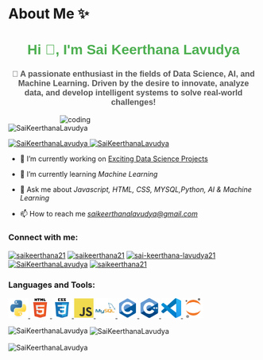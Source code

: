 # About Me ✨

<h1 align="center" style="font-family: 'Arial', sans-serif; color: #4CAF50;">Hi 👋, I'm Sai Keerthana Lavudya</h1>
<h3 align="center" style="font-family: 'Arial', sans-serif; color: #555555;">🚀 A passionate enthusiast in the fields of <strong>Data Science</strong>, <strong>AI</strong>, and <strong>Machine Learning</strong>. Driven by the desire to innovate, analyze data, and develop intelligent systems to solve real-world challenges!</h3>

<img align="right" alt="coding" width="400" src="https://user-images.githubusercontent.com/59734313/157189039-c09b3e38-9f42-42c0-ab54-14f1574190a7.gif" />

<p align="left">
  <img src="https://komarev.com/ghpvc/?username=SaiKeerthanaLavudya&label=Profile%20views&color=0e75b6&style=flat" alt="SaiKeerthanaLavudya" />
</p>

<p align="left"> 
  <a href="https://www.instagram.com/SaiKeerthanaLavudya" target="blank">
    <img src="https://img.shields.io/badge/follow-%23E4405F.svg?style=for-the-badge&logo=Instagram&logoColor=white" alt="SaiKeerthanaLavudya" />
  </a> 
  <a href="https://www.linkedin.com/in/sai-keerthana-lavudya21/" target="blank">
    <img src="https://img.shields.io/badge/Connect-%230077B5.svg?style=for-the-badge&logo=linkedin&logoColor=white" alt="SaiKeerthanaLavudya" />
  </a> 
</p>



- 🔭 I’m currently working on [Exciting Data Science Projects](#)

- 🌱 I’m currently learning *Machine Learning*

- 💬 Ask me about *Javascript, HTML, CSS, MYSQL,Python, AI & Machine Learning*

- 📫 How to reach me *saikeerthanalavudya@gmail.com*

<h3 align="left">Connect with me:</h3>
<p align="left">
  <a href="https://leetcode.com/u/saikeerthana21/" target="blank"><img align="center" src="https://raw.githubusercontent.com/rahuldkjain/github-profile-readme-generator/master/src/images/icons/Social/leet-code.svg" alt="saikeerthana21" height="30" width="40" /></a>
  <a href="https://www.instagram.com/saikeerthana21/" target="blank"><img align="center" src="https://raw.githubusercontent.com/rahuldkjain/github-profile-readme-generator/master/src/images/icons/Social/instagram.svg" alt="saikeerthana21" height="30" width="40" /></a>
  <a href="https://www.linkedin.com/in/sai-keerthana-lavudya21/" target="blank"><img align="center" src="https://raw.githubusercontent.com/rahuldkjain/github-profile-readme-generator/master/src/images/icons/Social/linked-in-alt.svg" alt="sai-keerthana-lavudya21" height="30" width="40" /></a>
  <a href="https://github.com/SaiKeerthanaLavudya" target="blank"><img align="center" src="https://raw.githubusercontent.com/rahuldkjain/github-profile-readme-generator/master/src/images/icons/Social/github.svg" alt="SaiKeerthanaLavudya" height="30" width="40" /></a>
  <a href="https://twitter.com/saikeerthana21" target="blank"><img align="center" src="https://raw.githubusercontent.com/rahuldkjain/github-profile-readme-generator/master/src/images/icons/Social/twitter.svg" alt="saikeerthana21" height="30" width="40" /></a>
</p>

<h3 align="left">Languages and Tools:</h3>
<p align="left">
  <a href="https://www.python.org" target="_blank" rel="noreferrer"> <img src="https://raw.githubusercontent.com/devicons/devicon/master/icons/python/python-original.svg" alt="python" width="40" height="40"/> </a>
  <a href="https://www.w3.org/html/" target="_blank" rel="noreferrer"> <img src="https://raw.githubusercontent.com/devicons/devicon/master/icons/html5/html5-original-wordmark.svg" alt="html5" width="40" height="40"/> </a>
  <a href="https://www.w3schools.com/css/" target="_blank" rel="noreferrer"> <img src="https://raw.githubusercontent.com/devicons/devicon/master/icons/css3/css3-original-wordmark.svg" alt="css3" width="40" height="40"/> </a>
  <a href="https://developer.mozilla.org/en-US/docs/Web/JavaScript" target="_blank" rel="noreferrer"> <img src="https://raw.githubusercontent.com/devicons/devicon/master/icons/javascript/javascript-original.svg" alt="javascript" width="40" height="40"/> </a>
  <a href="https://www.mysql.com/" target="_blank" rel="noreferrer"> <img src="https://raw.githubusercontent.com/devicons/devicon/master/icons/mysql/mysql-original-wordmark.svg" alt="mysql" width="40" height="40"/> </a>
  <a href="https://en.wikipedia.org/wiki/C_(programming_language)" target="_blank" rel="noreferrer"> <img src="https://raw.githubusercontent.com/devicons/devicon/master/icons/c/c-original.svg" alt="c" width="40" height="40"/> </a>
  <a href="https://www.cplusplus.com/" target="_blank" rel="noreferrer"> <img src="https://raw.githubusercontent.com/devicons/devicon/master/icons/cplusplus/cplusplus-original.svg" alt="cplusplus" width="40" height="40"/> </a>
  <a href="https://code.visualstudio.com/" target="_blank" rel="noreferrer"> <img src="https://raw.githubusercontent.com/devicons/devicon/master/icons/vscode/vscode-original.svg" alt="vscode" width="40" height="40"/> </a>
  <a href="https://jupyter.org/" target="_blank" rel="noreferrer"> <img src="https://raw.githubusercontent.com/devicons/devicon/master/icons/jupyter/jupyter-original.svg" alt="jupyter" width="40" height="40"/> </a>
</p>

<p><img align="left" src="https://github-readme-stats.vercel.app/api/top-langs?username=SaiKeerthanaLavudya&show_icons=true&locale=en&layout=compact" alt="SaiKeerthanaLavudya" /></p>

<p>&nbsp;<img align="center" src="https://github-readme-stats.vercel.app/api?username=SaiKeerthanaLavudya&show_icons=true&locale=en" alt="SaiKeerthanaLavudya" /></p>

<p><img align="center" src="https://github-readme-streak-stats.herokuapp.com/?user=SaiKeerthanaLavudya&theme=dark&border_radius=5" alt="SaiKeerthanaLavudya" /></p>
